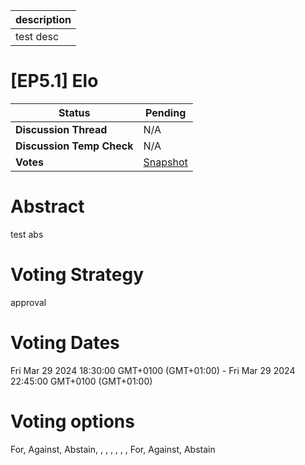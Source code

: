| description |
| ----------- |
| test desc   |

# [EP5.1] Elo

  
  | **Status**            | Pending                                                                                                                                      |
  | --------------------- | ------------------------------------------------------------------------------------------------------------------------------------------- |
  | **Discussion Thread** |  N/A                                                                                              |
  | **Discussion Temp Check** |  N/A                                                                                              |
  | **Votes**             | [Snapshot](https://snapshot.org/#/ens.eth/proposal/5)                                                                                                                                     |
  

# Abstract 
 test abs



# Voting Strategy 
 approval

# Voting Dates 
 Fri Mar 29 2024 18:30:00 GMT+0100 (GMT+01:00) - Fri Mar 29 2024 22:45:00 GMT+0100 (GMT+01:00)



# Voting options 
 For, Against, Abstain, , , , , , , For, Against, Abstain